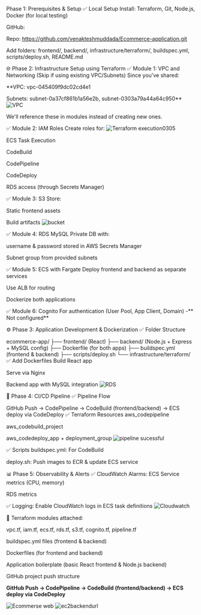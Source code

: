 Phase 1: Prerequisites & Setup
✅ Local Setup
Install: Terraform, Git, Node.js, Docker (for local testing)

GitHub:

Repo: https://github.com/venakteshmuddada/Ecommerce-application.git

Add folders: frontend/, backend/, infrastructure/terraform/, buildspec.yml, scripts/deploy.sh, README.md

🌐 Phase 2: Infrastructure Setup using Terraform
✅ Module 1: VPC and Networking (Skip if using existing VPC/Subnets)
Since you've shared:

**VPC: vpc-045409f9dc02cd4e1

Subnets: subnet-0a37cf861b1a56e2b, subnet-0303a79a44a64c950**
![VPC](https://github.com/user-attachments/assets/38c15018-0b3d-444f-84fa-fd7a2075176d)

We'll reference these in modules instead of creating new ones.

✅ Module 2: IAM Roles
Create roles for:
![Terraform execution0305](https://github.com/user-attachments/assets/d8b8f2aa-3912-43f6-9abe-d0371c8f2782)


ECS Task Execution

CodeBuild

CodePipeline

CodeDeploy

RDS access (through Secrets Manager)

✅ Module 3: S3
Store:

Static frontend assets

Build artifacts
![bucket](https://github.com/user-attachments/assets/2a504be8-7467-4434-bee6-a4ed6aee57d4)


✅ Module 4: RDS MySQL
Private DB with:

username & password stored in AWS Secrets Manager

Subnet group from provided subnets

✅ Module 5: ECS with Fargate
Deploy frontend and backend as separate services

Use ALB for routing

Dockerize both applications

✅ Module 6: Cognito
For authentication (User Pool, App Client, Domain) -** Not configured**

⚙️ Phase 3: Application Development & Dockerization
✅ Folder Structure

ecommerce-app/
├── frontend/ (React)
├── backend/ (Node.js + Express + MySQL config)
├── Dockerfile (for both apps)
├── buildspec.yml (frontend & backend)
├── scripts/deploy.sh
└── infrastructure/terraform/
✅ Add Dockerfiles
Build React app

Serve via Nginx

Backend app with MySQL integration
![RDS](https://github.com/user-attachments/assets/99f5e49a-ba91-4d6b-8829-700b1756e3df)


🚀 Phase 4: CI/CD Pipeline
✅ Pipeline Flow

GitHub Push → CodePipeline → CodeBuild (frontend/backend) → ECS deploy via CodeDeploy
✅ Terraform Resources
aws_codepipeline

aws_codebuild_project

aws_codedeploy_app + deployment_group
![pipeline sucessful](https://github.com/user-attachments/assets/ada61f7f-5ebb-4211-a011-fe3b48d00ad5)

✅ Scripts
buildspec.yml: For CodeBuild

deploy.sh: Push images to ECR & update ECS service

📊 Phase 5: Observability & Alerts
✅ CloudWatch Alarms:
ECS Service metrics (CPU, memory)

RDS metrics

✅ Logging:
Enable CloudWatch logs in ECS task definitions
![Cloudwatch](https://github.com/user-attachments/assets/e8b3d8f5-9672-4f56-82ce-b4c2b1431e8d)

📁 Terraform modules attached:

vpc.tf, iam.tf, ecs.tf, rds.tf, s3.tf, cognito.tf, pipeline.tf

buildspec.yml files (frontend & backend)

Dockerfiles (for frontend and backend)

Application boilerplate (basic React frontend & Node.js backend)

GitHub project push structure


**GitHub Push → CodePipeline → CodeBuild (frontend/backend) → ECS deploy via CodeDeploy**

![Ecommerse web](https://github.com/user-attachments/assets/2ad6b050-1289-49a0-8261-f4564543e77e)
![ec2backendurl](https://github.com/user-attachments/assets/f5809e48-13a7-4450-9046-f9402acc659f)

